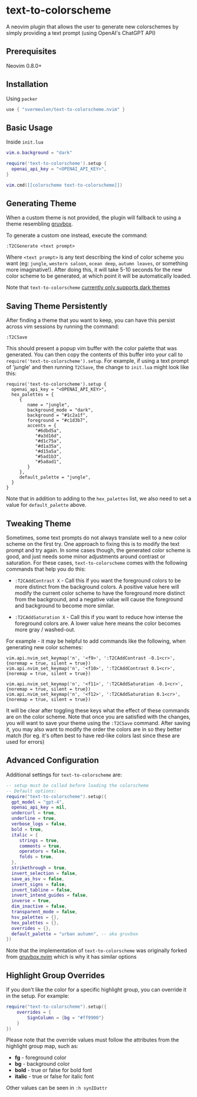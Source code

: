 
# text-to-colorscheme

A neovim plugin that allows the user to generate new colorschemes by simply providing a text prompt (using OpenAI's ChatGPT API)

## Prerequisites

Neovim 0.8.0+

## Installation

Using `packer`

```lua
use { "svermeulen/text-to-colorscheme.nvim" }
```

## Basic Usage

Inside `init.lua`

```lua
vim.o.background = "dark"

require('text-to-colorscheme').setup {
  openai_api_key = "<OPENAI_API_KEY>",
}

vim.cmd([[colorscheme text-to-colorscheme]])
```

## Generating Theme

When a custom theme is not provided, the plugin will fallback to using a theme resembling [gruvbox](https://github.com/ellisonleao/gruvbox.nvim).

To generate a custom one instead, execute the command:

```
:T2CGenerate <text prompt>
```

Where `<text prompt>` is any text describing the kind of color scheme you want (eg: `jungle`, `western saloon`, `ocean deep`, `autumn leaves`, or something more imaginative!).  After doing this, it will take 5-10 seconds for the new color scheme to be generated, at which point it will be automatically loaded.

Note that `text-to-colorscheme` [currently only supports dark themes](https://github.com/svermeulen/text-to-colorscheme/issues/1)

## Saving Theme Persistently

After finding a theme that you want to keep, you can have this persist across vim sessions by running the command:

```
:T2CSave
```

This should present a popup vim buffer with the color palette that was generated.  You can then copy the contents of this buffer into your call to `require('text-to-colorscheme').setup`.  For example, if using a text prompt of 'jungle' and then running `T2CSave`, the change to `init.lua` might look like this:

```
require('text-to-colorscheme').setup {
  openai_api_key = "<OPENAI_API_KEY>",
  hex_palettes = {
     {
        name = "jungle",
        background_mode = "dark",
        background = "#1c2a1f",
        foreground = "#c1d3b7",
        accents = {
           "#6dbd5a",
           "#a3d16d",
           "#d1c75a",
           "#d1a35a",
           "#d15a5a",
           "#5ad1b3",
           "#5a8ad1",
        }
     },
     default_palette = "jungle",
  }
}
```

Note that in addition to adding to the `hex_palettes` list, we also need to set a value for `default_palette` above.

## Tweaking Theme

Sometimes, some text prompts do not always translate well to a new color scheme on the first try.  One approach to fixing this is to modify the text prompt and try again.  In some cases though, the generated color scheme is good, and just needs some minor adjustments around contrast or saturation. For these cases, `text-to-colorscheme` comes with the following commands that help you do this:

* `:T2CAddContrast X` - Call this if you want the foreground colors to be more distinct from the background colors.  A positive value here will modify the current color scheme to have the foreground more distinct from the background, and a negative value will cause the foreground and background to become more similar.

* `:T2CAddSaturation X` - Call this if you want to reduce how intense the foreground colors are.  A lower value here means the color becomes more gray / washed-out.

For example - it may be helpful to add commands like the following, when generating new color schemes:

```
vim.api.nvim_set_keymap('n', '<f9>', ':T2CAddContrast -0.1<cr>', {noremap = true, silent = true})
vim.api.nvim_set_keymap('n', '<f10>', ':T2CAddContrast 0.1<cr>', {noremap = true, silent = true})

vim.api.nvim_set_keymap('n', '<f11>', ':T2CAddSaturation -0.1<cr>', {noremap = true, silent = true})
vim.api.nvim_set_keymap('n', '<f12>', ':T2CAddSaturation 0.1<cr>', {noremap = true, silent = true})
```

It will be clear after toggling these keys what the effect of these commands are on the color scheme.  Note that once you are satisfied with the changes, you will want to save your theme using the `:T2CSave` command.  After saving it, you may also want to modify the order the colors are in so they better match (for eg. it's often best to have red-like colors last since these are used for errors)

## Advanced Configuration

Additional settings for `text-to-colorscheme` are:

```lua
-- setup must be called before loading the colorscheme
-- Default options:
require("text-to-colorscheme").setup({
  gpt_model = "gpt-4",
  openai_api_key = nil,
  undercurl = true,
  underline = true,
  verbose_logs = false,
  bold = true,
  italic = {
     strings = true,
     comments = true,
     operators = false,
     folds = true,
  },
  strikethrough = true,
  invert_selection = false,
  save_as_hsv = false,
  invert_signs = false,
  invert_tabline = false,
  invert_intend_guides = false,
  inverse = true,
  dim_inactive = false,
  transparent_mode = false,
  hsv_palettes = {},
  hex_palettes = {},
  overrides = {},
  default_palette = "urban autumn", -- aka gruvbox
})
```

Note that the implementation of `text-to-colorscheme` was originally forked from [gruvbox.nvim](https://github.com/ellisonleao/gruvbox.nvim) which is why it has similar options

## Highlight Group Overrides

If you don't like the color for a specific highlight group, you can override it in the setup. For example:

```lua
require("text-to-colorscheme").setup({
    overrides = {
        SignColumn = {bg = "#ff9900"}
    }
})
```

Please note that the override values must follow the attributes from the highlight group map, such as:

- **fg** - foreground color
- **bg** - background color
- **bold** - true or false for bold font
- **italic** - true or false for italic font

Other values can be seen in `:h synIDattr`
